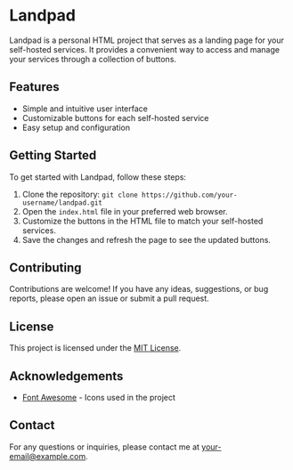 # Landpad

Landpad is a personal HTML project that serves as a landing page for your self-hosted services. It provides a convenient way to access and manage your services through a collection of buttons.

## Features

- Simple and intuitive user interface
- Customizable buttons for each self-hosted service
- Easy setup and configuration

## Getting Started

To get started with Landpad, follow these steps:

1. Clone the repository: `git clone https://github.com/your-username/landpad.git`
2. Open the `index.html` file in your preferred web browser.
3. Customize the buttons in the HTML file to match your self-hosted services.
4. Save the changes and refresh the page to see the updated buttons.

## Contributing

Contributions are welcome! If you have any ideas, suggestions, or bug reports, please open an issue or submit a pull request.

## License

This project is licensed under the [MIT License](LICENSE).

## Acknowledgements

- [Font Awesome](https://fontawesome.com/) - Icons used in the project

## Contact

For any questions or inquiries, please contact me at your-email@example.com.